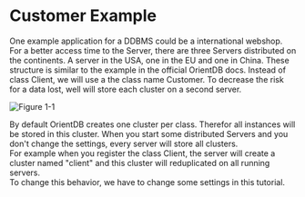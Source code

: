 # Customer Example
One example application for a DDBMS could be a international webshop. For a better access time to the Server, there are three Servers distributed on the continents. A server in the USA, one in the EU and one in China.
These structure is similar to the example in the official OrientDB docs. Instead of class Client, we will use a the class name Customer.
To decrease the risk for a data lost, well will store each cluster on a second server.



![Figure 1-1](https://github.com/pilleatus/orientdb-tutorial-distributed-database/blob/master/gitbook/images/schema.png?raw=true)

By default OrientDB creates one cluster per class. Therefor all instances will be stored in this cluster. When you start some distributed Servers and you don't change the settings, every server will store all clusters.  
For example when you register the class Client, the server will create a cluster named "client" and this cluster will reduplicated on all running servers.  
To change this behavior, we have to change some settings in this tutorial.


